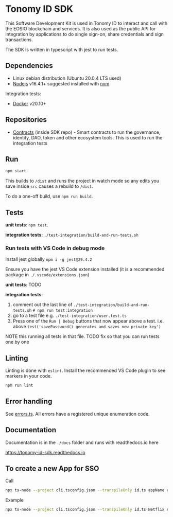 # Tonomy ID SDK

This Software Development Kit is used in Tonomy ID to interact and call with the EOSIO blockchain and services. It is also used as the public API for integration by applications to do single sign-on, share credentials and sign transactions.

The SDK is written in typescript with jest to run tests.

## Dependencies

- Linux debian distribution (Ubuntu 20.0.4 LTS used)
- [Nodejs](https://nodejs.org) v16.4.1+ suggested installed with [nvm](https://github.com/nvm-sh/nvm)

Integration tests:

- [Docker](http://docs.docker.com) v20.10+

## Repositories

- [Contracts](https://github.com/Tonomy-Foundation/Tonomy-Contracts) (inside SDK repo) - Smart contracts to run the governance, identity, DAO, token and other ecosystem tools. This is used to run the integration tests

## Run

```bash
npm start
```

This builds to `/dist` and runs the project in watch mode so any edits you save inside `src` causes a rebuild to `/dist`.

To do a one-off build, use `npm run build`.

## Tests

**unit tests**: `npm test`.

**integration tests**: `./test-integration/build-and-run-tests.sh`

### Run tests with VS Code in debug mode

Install jest globally
`npm i -g jest@29.4.2`

Ensure you have the jest VS Code extension installed (it is a recommended package in `./.vscode/extensions.json`)

**unit tests**: TODO

**integration tests**:

1. comment out the last line of `./test-integration/build-and-run-tests.sh`
`# npm run test:integration`
2. go to a test file e.g. `./test-integration/user.test.ts`
3. Press one of the `Run | Debug` buttons that now appear above a test. i.e. above `test('savePassword() generates and saves new private key')`

NOTE this running all tests in that file.
TODO fix so that you can run tests one by one

## Linting

Linting is done with `eslint`. Install the recommended VS Code plugin to see markers in your code.

```bash
npm run lint
```

## Error handling

See [errors.ts](./src/services/errors.ts). All errors have a registered unique enumeration code.

## Documentation

Documentation is in the `./docs` folder and runs with readthedocs.io here

<https://tonomy-id-sdk.readthedocs.io>

## To create a new App for SSO

Call

```bash
npx ts-node --project cli.tsconfig.json --transpileOnly id.ts appName username description logoUrl domain publicKey blockchainUrl
```

Example

```bash
npx ts-node --project cli.tsconfig.json --transpileOnly id.ts Netflix netflix "streaming video platform" "https://netflix.com/logo.png" "https://netflix.com" PUB_K1_55csjge6LNnLxECFTtTpCU6Z7chi3h47G8vyzPBjAKdvZmnZ8Z "http://localhost:8888"
```
